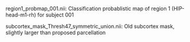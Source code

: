 region1_probmap_001.nii: Classification probablistic map of region 1 (HIP-head-m1-rh) for subject 001

subcortex_mask_Thresh47_symmetric_union.nii: Old subcortex mask, slightly larger than proposed parcellation
